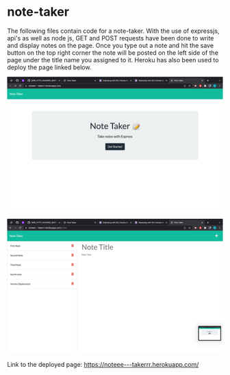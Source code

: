 # note-taker

The following files contain code for a note-taker.
With the use of expressjs, api's as well as node js, GET and POST requests have been done to write and display notes on the page.
Once you type out a note and hit the save button on the top right corner the note will be posted on the left side of the page under the title name you assigned to it.
Heroku has also been used to deploy the page linked below.


![screenshot from my note taker](./Images/Screen%20Shot%202022-10-10%20at%2011.29.06%20AM.png)


![screenshot from my note taker](./Images//Screen%20Shot%202022-10-10%20at%2011.29.11%20AM.png)


Link to the deployed page: https://noteee---takerrr.herokuapp.com/